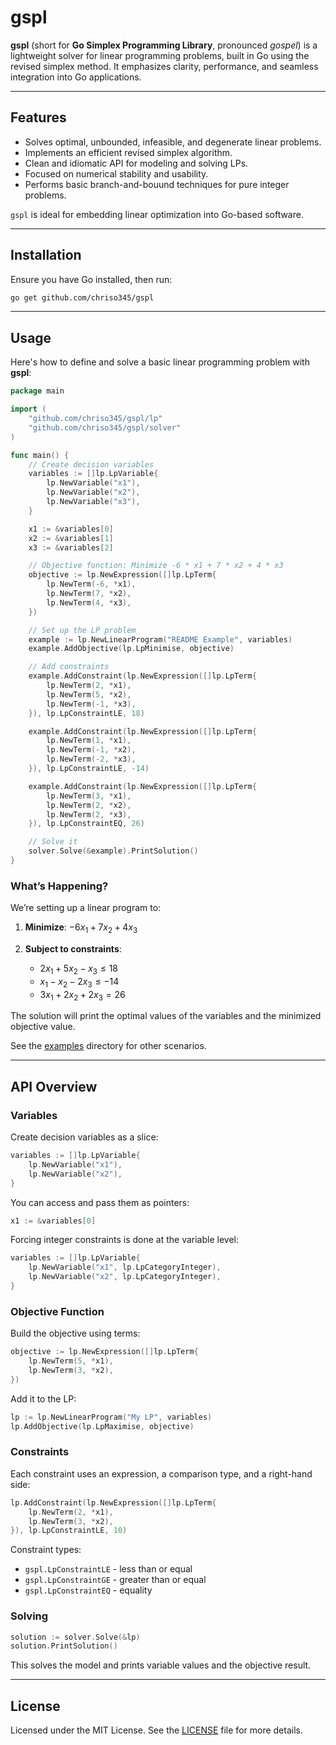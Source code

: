 # gspl

**gspl** (short for **Go Simplex Programming Library**, pronounced *gospel*) is a lightweight solver for linear programming problems, built in Go using the revised simplex method. It emphasizes clarity, performance, and seamless integration into Go applications.

---

## Features

* Solves optimal, unbounded, infeasible, and degenerate linear problems.
* Implements an efficient revised simplex algorithm.
* Clean and idiomatic API for modeling and solving LPs.
* Focused on numerical stability and usability.
* Performs basic branch-and-bouund techniques for pure integer problems.

`gspl` is ideal for embedding linear optimization into Go-based software.

---

## Installation

Ensure you have Go installed, then run:

```bash
go get github.com/chriso345/gspl
```

---

## Usage

Here's how to define and solve a basic linear programming problem with **gspl**:

```go
package main

import (
	"github.com/chriso345/gspl/lp"
	"github.com/chriso345/gspl/solver"
)

func main() {
	// Create decision variables
	variables := []lp.LpVariable{
		lp.NewVariable("x1"),
		lp.NewVariable("x2"),
		lp.NewVariable("x3"),
	}

	x1 := &variables[0]
	x2 := &variables[1]
	x3 := &variables[2]

	// Objective function: Minimize -6 * x1 + 7 * x2 + 4 * x3
	objective := lp.NewExpression([]lp.LpTerm{
		lp.NewTerm(-6, *x1),
		lp.NewTerm(7, *x2),
		lp.NewTerm(4, *x3),
	})

	// Set up the LP problem
	example := lp.NewLinearProgram("README Example", variables)
	example.AddObjective(lp.LpMinimise, objective)

	// Add constraints
	example.AddConstraint(lp.NewExpression([]lp.LpTerm{
		lp.NewTerm(2, *x1),
		lp.NewTerm(5, *x2),
		lp.NewTerm(-1, *x3),
	}), lp.LpConstraintLE, 18)

	example.AddConstraint(lp.NewExpression([]lp.LpTerm{
		lp.NewTerm(1, *x1),
		lp.NewTerm(-1, *x2),
		lp.NewTerm(-2, *x3),
	}), lp.LpConstraintLE, -14)

	example.AddConstraint(lp.NewExpression([]lp.LpTerm{
		lp.NewTerm(3, *x1),
		lp.NewTerm(2, *x2),
		lp.NewTerm(2, *x3),
	}), lp.LpConstraintEQ, 26)

	// Solve it
	solver.Solve(&example).PrintSolution()
}
```

### What’s Happening?

We’re setting up a linear program to:

1. **Minimize**:
   $-6x_1 + 7x_2 + 4x_3$
2. **Subject to constraints**:

   * $2x_1 + 5x_2 - x_3 \leq 18$
   * $x_1 - x_2 - 2x_3 \leq -14$
   * $3x_1 + 2x_2 + 2x_3 = 26$

The solution will print the optimal values of the variables and the minimized objective value.

See the [examples](examples) directory for other scenarios.

---

## API Overview

### Variables

Create decision variables as a slice:

```go
variables := []lp.LpVariable{
    lp.NewVariable("x1"),
    lp.NewVariable("x2"),
}
```

You can access and pass them as pointers:

```go
x1 := &variables[0]
```

Forcing integer constraints is done at the variable level:

```go
variables := []lp.LpVariable{
    lp.NewVariable("x1", lp.LpCategoryInteger),
    lp.NewVariable("x2", lp.LpCategoryInteger),
}
```

### Objective Function

Build the objective using terms:

```go
objective := lp.NewExpression([]lp.LpTerm{
    lp.NewTerm(5, *x1),
    lp.NewTerm(3, *x2),
})
```

Add it to the LP:

```go
lp := lp.NewLinearProgram("My LP", variables)
lp.AddObjective(lp.LpMaximise, objective)
```

### Constraints

Each constraint uses an expression, a comparison type, and a right-hand side:

```go
lp.AddConstraint(lp.NewExpression([]lp.LpTerm{
    lp.NewTerm(2, *x1),
    lp.NewTerm(3, *x2),
}), lp.LpConstraintLE, 10)
```

Constraint types:

* `gspl.LpConstraintLE` - less than or equal
* `gspl.LpConstraintGE` - greater than or equal
* `gspl.LpConstraintEQ` - equality

### Solving

```go
solution := solver.Solve(&lp)
solution.PrintSolution()
```

This solves the model and prints variable values and the objective result.

---

## License

Licensed under the MIT License. See the [LICENSE](LICENSE) file for more details.
